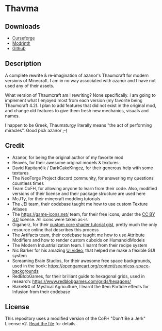 # Thavma

## Downloads

- [Curseforge](https://www.curseforge.com/minecraft/mc-mods/thavma)
- [Modrinth](https://modrinth.com/mod/thavma)
- [Github](https://github.com/alegian/thavma/releases)

## Description

A complete rewrite & re-imagination of azanor's Thaumcraft for modern versions of Minecraft.
I am in no way associated with azanor and I have not used any of their assets.

What version of Thaumcraft am I rewriting? None specifically. I am going to implement what
I enjoyed most from each version (my favorite being Thaumcraft 4.2). I plan to add
features that did not exist in the original mod, and change old features to give them
fresh new mechanics, visuals and names.

I happen to be Greek, Thaumaturgy literally means "the act of performing miracles".
Good pick azanor ;-)

## Credit

- Azanor, for being the original author of my favorite mod
- Reaves, for their awesome original models & textures
- David Kapitančik / DarkCakeKingcz, for their generous help with some textures
- The NeoForge Project discord community, for answering my questions countless times
- Team CoFH, for allowing anyone to learn from their code. Also, modified versions of their license and their package
  structure are used here
- McJTy, for their minecraft modding tutorials
- The JEI team, their codebase taught me how to use custom Texture Atlases
- The https://game-icons.net/ team, for their free icons, under
  the [CC BY 3.0](https://creativecommons.org/licenses/by/3.0/) license. All icons were taken as-is
- Gigaherz, for their [custom core shader tutorial gist](https://gist.github.com/gigaherz/b8756ff463541f07a644ef8f14cb10f5), pretty
  much the only resource online that describes this process
- The Artifacts team, their codebase taught me how to use Attribute Modifiers and how to render
  custom cuboids on HumanoidModels
- The Modern Industrialization team. I learnt from their recipe system
- Nic Barker for his amazing [UI video](https://youtu.be/by9lQvpvMIc), that helped me make a flexible GUI system
- Screaming Brain Studios, for their awesome free space backgrounds, used in the book: https://opengameart.org/content/seamless-space-backgrounds
- RedBlobGames, for their brilliant guide to hexagonal grids, used in research: https://www.redblobgames.com/grids/hexagons/
- BlakeBr0 of Mystical Agriculture, I learnt the Item Particle effects for Infusion from their codebase

## License

This repository uses a modified version of the CoFH "Don't Be a Jerk" License v2. [Read the file](LICENSE.md) for
details.
